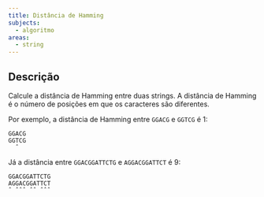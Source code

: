 ```yaml
---
title: Distância de Hamming
subjects:
  - algoritmo
areas:
  - string
---
```


## Descrição

Calcule a distância de Hamming entre duas strings. A distância de Hamming é o número de posições em que os caracteres são diferentes.

Por exemplo, a distância de Hamming entre `GGACG` e `GGTCG` é 1:

```
GGACG
GGTCG
  ˆ
```

Já a distância entre `GGACGGATTCTG` e `AGGACGGATTCT` é 9:

```
GGACGGATTCTG
AGGACGGATTCT
ˆ ˆˆˆ ˆˆ ˆˆˆ
```
